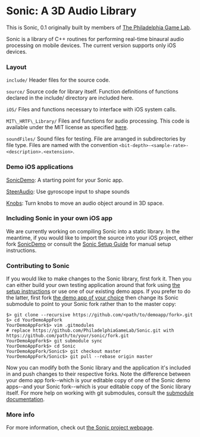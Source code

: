 # Sonic: A 3D Audio Library
This is Sonic, 0.1 originally built by members of [The Philadelphia Game Lab](http://philadelphiagamelab.org/).

Sonic is a library of C++ routines for performing real-time binaural audio
processing on mobile devices. The current version supports only iOS devices.

### Layout

`include/`	Header files for the source code.

`source/` 	Source code for library itself. Function definitions of functions declared in the include/ directory are included here.

`iOS/` 		Files and functions necessary to interface with iOS system calls.

`MIT\_HRTF\_Library/` Files and functions for audio processing. This code is available under the MIT license as specified [here](
    http://opensource.org/licenses/MIT).
    
`soundFiles/` Sound files for testing. File are arranged in subdirectories by file type. Files are named with the convention `<bit-depth>-<sample-rate>-<description>.<extension>`.

### Demo iOS applications

[SonicDemo](https://github.com/philadelphiagamelab/SonicDemo): A starting point for your Sonic app.

[SteerAudio](https://github.com/philadelphiagamelab/SteerAudio): Use gyroscope input to shape sounds

[Knobs](https://github.com/philadelphiagamelab/knobs): Turn knobs to move an audio object around in 3D space.

### Including Sonic in your own iOS app

We are currently working on compiling Sonic into a static library. In the meantime, if you would like to import the source into your iOS project, either fork [SonicDemo](https://github.com/philadelphiagamelab/SonicDemo) or consult the [Sonic Setup Guide](SETUP.md) for manual setup instructions.

### Contributing to Sonic

If you would like to make changes to the Sonic library, first fork it. Then you can either build your own testing application around that fork using [the setup instructions](SETUP.md) or use one of our existing demo apps. If you prefer to do the latter, first fork [the demo app of your choice](https://github.com/PhiladelphiaGameLab/) then change its Sonic submodule to point to your Sonic fork rather than to the master copy:
		
	$> git clone --recursive https://github.com/<path/to/demoapp/fork>.git
	$> cd YourDemoAppFork
	YourDemoAppFork$> vim .gitmodules
	# replace https://github.com/PhiladelphiaGameLab/Sonic.git with https://github.com/path/to/your/sonic/fork.git
    YourDemoAppFork$> git submodule sync
	YourDemoAppFork$> cd Sonic
	YourDemoAppFork/Sonic$> git checkout master
	YourDemoAppFork/Sonic$> git pull --rebase origin master
		
Now you can modify both the Sonic library and the application it's included in and push changes to their respective forks. Note the difference between your demo app fork--which is your editable copy of one of the Sonic demo apps--and your Sonic fork--which is your editable copy of the Sonic library itself. For more help on working with git submodules, consult the [submodule documentation](http://git-scm.com/book/en/Git-Tools-Submodules).

### More info

For more information, check out [the Sonic project webpage](http://sonic.philadelphiagamelab.org/).




    

